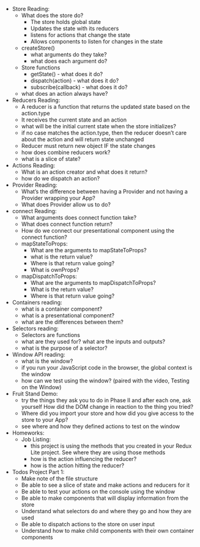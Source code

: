 - Store Reading:
	- What does the store do?
		- The store holds global state
		- Updates the state with its reducers
		- listens for actions that change the state
		- Allows components to listen for changes in the state
	- createStore()
		- what arguments do they take?
		- what does each argument do?
	- Store functions
		- getState() - what does it do?
		- dispatch(action) - what does it do?
		- subscribe(callback) - what does it do?
	- what does an action always have?
- Reducers Reading:
	- A reducer is a function that returns the updated state based on the action.type
	- It receives the current state and an action
	- what will be the initial current state when the store initializes?
	- if no case matches the action.type, then the reducer doesn’t care about the action and will return state unchanged
	- Reducer must return new object IF the state changes
	- how does combine reducers work?
	- what is a slice of state?
- Actions Reading:
	- What is an action creator and what does it return?
	- how do we dispatch an action?
- Provider Reading:
	- What’s the difference between having a Provider and not having a Provider wrapping your App?
	- What does Provider allow us to do?
- connect Reading:
	- What arguments does connect function take?
	- What does connect function return?
	- How do we connect our presentational component using the connect function?
	- mapStateToProps:
		- What are the arguments to mapStateToProps?
		- what is the return value?
		- Where is that return value going?
		- What is ownProps?
	- mapDispatchToProps:
		- What are the arguments to mapDispatchToProps?
		- What is the return value?
		- Where is that return value going?
- Containers reading: 
	- what is a container component?
	- what is a presentational component?
	- what are the differences between them?
- Selectors reading:
	- Selectors are functions
	- what are they used for? what are the inputs and outputs?
	- what is the purpose of a selector?
- Window API reading: 
	- what is the window?
	- if you run your JavaScript code in the browser, the global context is the window
	- how can we test using the window? (paired with the video, Testing on the Window)
- Fruit Stand Demo:
	- try the things they ask you to do in Phase II and after each one, ask yourself How did the DOM change in reaction to the thing you tried?
	- Where did you import your store and how did you give access to the store to your App?
	- see where and how they defined actions to test on the window
- Homeworks:
	- Job Listing: 
		- this project is using the methods that you created in your Redux Lite project. See where they are using those methods
		- how is the action influencing the reducer?
		- how is the action hitting the reducer?
- Todos Project Part 1: 
	- Make note of the file structure
	- Be able to see a slice of state and make actions and reducers for it
	- Be able to test your actions on the console using the window
	- Be able to make components that will display information from the store 
	- Understand what selectors do and where they go and how they are used
	- Be able to dispatch actions to the store on user input
	- Understand how to make child components with their own container components